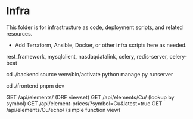 # Infra

This folder is for infrastructure as code, deployment scripts, and related resources.

- Add Terraform, Ansible, Docker, or other infra scripts here as needed.

rest_framework, mysqlclient, nasdaqdatalink, celery, redis-server, celery-beat

cd ./backend
source venv/bin/activate
python manage.py runserver

cd ./frontend
pnpm dev

GET /api/elements/ (DRF viewset)
GET /api/elements/Cu/ (lookup by symbol)
GET /api/element-prices/?symbol=Cu&latest=true
GET /api/elements/Cu/echo/ (simple function view)
